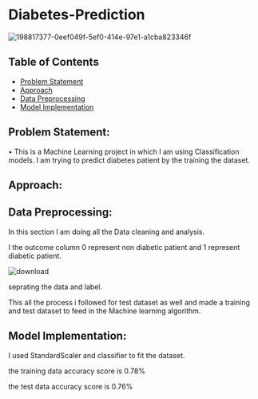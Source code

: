 # Diabetes-Prediction

![198817377-0eef049f-5ef0-414e-97e1-a1cba823346f](https://github.com/arshad33199/Diabetes-Prediction/assets/142779412/6cbf160b-a6a9-4d0a-8d8c-a118e5e1f308)







## Table of Contents
* [Problem Statement](#Problem-Statement)
* [Approach](#Approach)
* [Data Preprocessing](#Data-Preprocessing)
* [Model Implementation](#Model-Implementation)




## Problem Statement:
•	This is a Machine Learning project in which I am using Classification models. I am trying to predict diabetes patient by the training the dataset.



## Approach:

## Data Preprocessing:
In this section I am doing all the Data cleaning and analysis. 

I the outcome column 0 represent non diabetic patient and 1 represent diabetic patient.

![download](https://github.com/arshad33199/Diabetes-Prediction/assets/142779412/3a46a8f8-a184-40a2-8209-69be21384a40)







seprating the data and label.

This all the process i followed for test dataset as well and made a training and test dataset to feed in the Machine learning algorithm.



## Model Implementation:

I used StandardScaler and classifier to fit the dataset.

the training data accuracy score is 0.78%

the test data accuracy score is 0.76%









